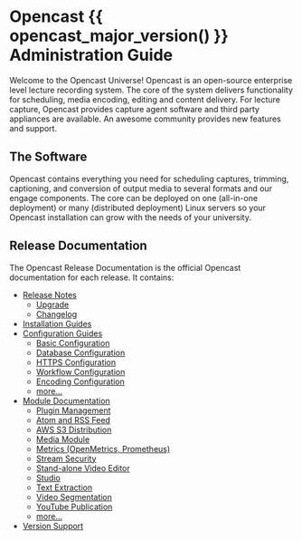 Opencast {{ opencast_major_version() }} Administration Guide
============================================================

Welcome to the Opencast Universe! Opencast is an open-source enterprise level lecture recording system. The core of the
system delivers functionality for scheduling, media encoding, editing and content delivery. For lecture capture,
Opencast provides capture agent software and third party appliances are available. An awesome community provides new
features and support.

The Software
------------

Opencast contains everything you need for scheduling captures, trimming, captioning, and conversion of output media to
several formats and our engage components.  The core can be deployed on one (all-in-one deployment) or many (distributed
deployment) Linux servers so your Opencast installation can grow with the needs of your university.

Release Documentation
---------------------

The Opencast Release Documentation is the official Opencast documentation for each release. It contains:

* [Release Notes](releasenotes.md)
    * [Upgrade](upgrade.md)
    * [Changelog](changelog.md)
* [Installation Guides](installation/index.md)
* [Configuration Guides](configuration/index.md)
    * [Basic Configuration](configuration/basic.md)
    * [Database Configuration](configuration/database.md)
    * [HTTPS Configuration](configuration/https/index.md)
    * [Workflow Configuration](configuration/workflow.md)
    * [Encoding Configuration](configuration/encoding.md)
    * [more...](configuration/index.md)
* [Module Documentation](modules/index.md)
    * [Plugin Management](modules/plugin-management.md)
    * [Atom and RSS Feed](modules/atomrss.md)
    * [AWS S3 Distribution](modules/awss3distribution.md)
    * [Media Module](modules/mediamodule.configuration.md)
    * [Metrics (OpenMetrics, Prometheus)](modules/metrics.md)
    * [Stream Security](modules/stream-security.md)
    * [Stand-alone Video Editor](modules/editor.md)
    * [Studio](modules/studio.md)
    * [Text Extraction](modules/textextraction.md)
    * [Video Segmentation](modules/videosegmentation.md)
    * [YouTube Publication](modules/youtubepublication.md)
    * [more...](modules/index.md)
* [Version Support](version-support.md)
